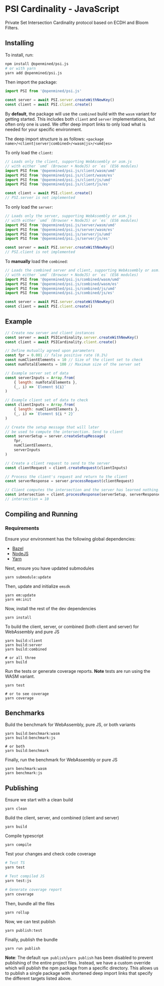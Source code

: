 # PSI Cardinality - JavaScript

Private Set Intersection Cardinality protocol based on ECDH and Bloom Filters.

## Installing

To install, run:

```bash
npm install @openmined/psi.js
# or with yarn
yarn add @openmined/psi.js
```

Then import the package:

```javascript
import PSI from '@openmined/psi.js'

const server = await PSI.server.createWithNewKey()
const client = await PSI.client.create()
```

By **default**, the package will use the `combined` build with the `wasm` variant for getting started.
This includes both `client` and `server` implementations, but often only one is used. We offer deep import
links to only load what is needed for your specific environment.

The deep import structure is as follows:
`<package name>/<client|server|combined>/<wasm|js>/<umd|es>`

To only load the `client`:

```javascript
// Loads only the client, supporting WebAssembly or asm.js
// with either `umd` (Browser + NodeJS) or `es` (ES6 modules)
import PSI from '@openmined/psi.js/client/wasm/umd'
import PSI from '@openmined/psi.js/client/wasm/es'
import PSI from '@openmined/psi.js/client/js/umd'
import PSI from '@openmined/psi.js/client/js/es'

const client = await PSI.client.create()
// PSI.server is not implemented
```

To only load the `server`:

```javascript
// Loads only the server, supporting WebAssembly or asm.js
// with either `umd` (Browser + NodeJS) or `es` (ES6 modules)
import PSI from '@openmined/psi.js/server/wasm/umd'
import PSI from '@openmined/psi.js/server/wasm/es'
import PSI from '@openmined/psi.js/server/js/umd'
import PSI from '@openmined/psi.js/server/js/es'

const server = await PSI.server.createWithNewKey()
// PSI.client is not implemented
```

To **manually** load the `combined`:

```javascript
// Loads the combined server and client, supporting WebAssembly or asm.js
// with either `umd` (Browser + NodeJS) or `es` (ES6 modules)
import PSI from '@openmined/psi.js/combined/wasm/umd'
import PSI from '@openmined/psi.js/combined/wasm/es'
import PSI from '@openmined/psi.js/combined/js/umd'
import PSI from '@openmined/psi.js/combined/js/es'

const server = await PSI.server.createWithNewKey()
const client = await PSI.client.create()
```

## Example

```javascript
// Create new server and client instances
const server = await PSICardinality.server.createWithNewKey()
const client = await PSICardinality.client.create()

// Define mutually agreed upon parameters
const fpr = 0.001 // false positive rate (0.1%)
const numClientElements = 10 // Size of the client set to check
const numTotalElements = 100 // Maximum size of the server set

// Example server set of data
const serverInputs = Array.from(
    { length: numTotalElements },
    (_, i) => `Element ${i}`
)

// Example client set of data to check
const clientInputs = Array.from(
    { length: numClientElements },
    (_, i) => `Element ${i * 2}`
)

// Create the setup message that will later
// be used to compute the intersection. Send to client
const serverSetup = server.createSetupMessage(
    fpr,
    numClientElements,
    serverInputs
)

// Create a client request to send to the server
const clientRequest = client.createRequest(clientInputs)

// Process the client's request and return to the client
const serverResponse = server.processRequest(clientRequest)

// Client computes the intersection and the server has learned nothing!
const intersection = client.processResponse(serverSetup, serverResponse)
// intersection = 10
```

## Compiling and Running

### Requirements

Ensure your environment has the following global dependencies:

- [Bazel](https://bazel.build)
- [NodeJS](https://nodejs.org/en/)
- [Yarn](https://yarnpkg.com/)

Next, ensure you have updated submodules

```
yarn submodule:update
```

Then, update and initialize `emsdk`

```
yarn em:update
yarn em:init
```

Now, install the rest of the dev dependencies

```
yarn install
```

To build the client, server, or combined (both client and server) for WebAssembly and pure JS

```
yarn build:client
yarn build:server
yarn build:combined

# or all three
yarn build
```

Run the tests or generate coverage reports. **Note** tests are run using the WASM variant.

```
yarn test

# or to see coverage
yarn coverage
```

## Benchmarks

Build the benchmark for WebAssembly, pure JS, or both variants

```
yarn build:benchmark:wasm
yarn build:benchmark:js

# or both
yarn build:benchmark
```

Finally, run the benchmark for WebAssembly or pure JS

```
yarn benchmark:wasm
yarn benchmark:js
```

## Publishing

Ensure we start with a clean build

`yarn clean`

Build the client, server, and combined (client and server)

`yarn build`

Compile typescript

`yarn compile`

Test your changes and check code coverage

```bash
# Test TS
yarn test

# Test compiled JS
yarn test:js

# Generate coverage report
yarn coverage
```

Then, bundle all the files

`yarn rollup`

Now, we can test publish

`yarn publish:test`

Finally, publish the bundle

`yarn run publish`

**Note**: The default `npm publish`/`yarn publish` has been disabled to prevent publishing of the entire project files.
Instead, we have a custom override which will publish the npm package from a specific directory.
This allows us to publish a single package with shortened deep import links that specify the
different targets listed above.
